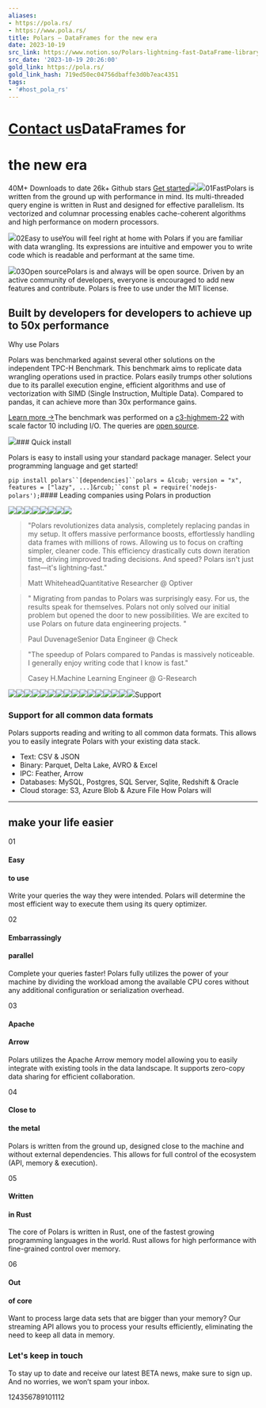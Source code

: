```yaml
---
aliases:
- https://pola.rs/
- https://www.pola.rs/
title: Polars — DataFrames for the new era
date: 2023-10-19
src_link: https://www.notion.so/Polars-lightning-fast-DataFrame-library-45851a912a204901a2143fc117d6a063
src_date: '2023-10-19 20:26:00'
gold_link: https://pola.rs/
gold_link_hash: 719ed50ec04756dbaffe3d0b7eac4351
tags:
- '#host_pola_rs'
---
```


[Contact us](mailto:info@polars.tech)DataFrames for
==============

the new era
===========

40M+
Downloads to date
26k+
Github stars
[Get started](https://docs.pola.rs/user-guide/getting-started/)![](/_astro/hero-bg.446f3be5_GUTeu.svg)![](/_astro/icon-1.4d3edfea_1C80PW.webp)01FastPolars is written from the ground up with performance in mind. Its multi-threaded query engine is written in Rust and designed for effective parallelism. Its vectorized and columnar processing enables cache-coherent algorithms and high performance on modern processors.

![](/_astro/icon-2.dc0bfc10_285k5H.svg)02Easy to useYou will feel right at home with Polars if you are familiar with data wrangling. Its expressions are intuitive and empower you to write code which is readable and performant at the same time.

![](/_astro/icon-3.a539d0ef_Z1ISJxs.svg)03Open sourcePolars is and always will be open source. Driven by an active community of developers, everyone is encouraged to add new features and contribute. Polars is free to use under the MIT license.

Built by developers for developers to achieve up to 50x performance
-------------------------------------------------------------------

Why use Polars

Polars was benchmarked against several other solutions on the independent TPC-H Benchmark. This benchmark aims to replicate data wrangling operations used in practice. Polars easily trumps other solutions due to its parallel execution engine, efficient algorithms and use of vectorization with SIMD (Single Instruction, Multiple Data). Compared to pandas, it can achieve more than 30x performance gains.

[Learn more →](/posts/benchmarks)The benchmark was performed on a [c3-highmem-22](https://cloud.google.com/compute/docs/general-purpose-machines#n2-high-mem) with scale factor 10 including I/O. The queries are [open source](https://github.com/pola-rs/tpch).

![](/_astro/perf-illustration.5c2f97d2_Z1N47TN.svg)### Quick install

Polars is easy to install using your standard package manager. Select your programming language and get started!

`pip install polars``[dependencies]``polars = &lcub; version = "x", features = ["lazy", ...]&rcub;``const pl = require('nodejs-polars');`#### Leading companies using Polars in production

![](/_astro/optiver.f47fa99f_ZatPwR.svg)![](/_astro/albertheijn.4b971118_1DPiKk.svg)![](/_astro/check.2f8463a0_ZEpJL.svg)![](/_astro/gresearch.95c62d8a_Z1pHkgu.svg)![](/_astro/appian.091ad525_Zdjgxn.svg)![](/_astro/showmax.c8adb44e_Z1z4wWy.svg)![](/_astro/kpn.9be97fa7_1MjFTE.svg)![](/_astro/ucsf.393371b1_1pYtFa.svg)
> "Polars revolutionizes data analysis, completely replacing pandas in my setup. It offers massive performance boosts, effortlessly handling data frames with millions of rows. Allowing us to focus on crafting simpler, cleaner code. This efficiency drastically cuts down iteration time, driving improved trading decisions. And speed? Polars isn't just fast—it's lightning-fast."
> 
> Matt WhiteheadQuantitative Researcher @ Optiver


> " Migrating from pandas to Polars was surprisingly easy. For us, the results speak for themselves. Polars not only solved our initial problem but opened the door to new possibilities. We are excited to use Polars on future data engineering projects. "
> 
> Paul DuvenageSenior Data Engineer @ Check


> "The speedup of Polars compared to Pandas is massively noticeable. I generally enjoy writing code that I know is fast."
> 
> Casey H.Machine Learning Engineer @ G-Research

![](/_astro/support-icon-01.cee89ce8_2qQLPt.webp)![](/_astro/support-icon-02.e20eec8d_Z22Fou8.webp)![](/_astro/support-icon-03.147f4b96_KBaOo.webp)![](/_astro/support-icon-04.f751f971_Z1yD1Al.webp)![](/_astro/support-icon-05.33043674_Fp4sF.webp)![](/_astro/support-icon-06.33996f18_Z2rkexr.webp)![](/_astro/support-icon-07.9e194ebf_RmzrR.webp)![](/_astro/support-icon-08.609b9ab5_2sb1YU.webp)![](/_astro/support-icon-09.51672edb_ZNoGso.webp)![](/_astro/support-icon-10.db4111cd_1Whdgk.webp)![](/_astro/support-icon-11.c86b65cf_1D6dqz.webp)![](/_astro/support-icon-12.901f25e7_1Ttgkq.webp)![](/_astro/support-icon-13.2a2b2622_22nU3d.webp)![](/_astro/support-icon-14.d3550673_ZRQvmu.webp)![](/_astro/support-icon-15.0fc795b5_ZOuU2a.webp)![](/_astro/support-icon-16.e8023480_1zq4kC.webp)Support

### Support for all common data formats

Polars supports reading and writing to all common data formats. This allows you to easily integrate Polars with your existing data stack.

* Text: CSV & JSON
* Binary: Parquet, Delta Lake, AVRO & Excel
* IPC: Feather, Arrow
* Databases: MySQL, Postgres, SQL Server, Sqlite, Redshift & Oracle
* Cloud storage: S3, Azure Blob & Azure File
How Polars will
---------------

make your life easier
---------------------

01

#### Easy

#### to use

Write your queries the way they were intended. Polars will determine the most efficient way to execute them using its query optimizer.

02

#### Embarrassingly

#### parallel

Complete your queries faster! Polars fully utilizes the power of your machine by dividing the workload among the available CPU cores without any additional configuration or serialization overhead.

03

#### Apache

#### Arrow

Polars utilizes the Apache Arrow memory model allowing you to easily integrate with existing tools in the data landscape. It supports zero-copy data sharing for efficient collaboration. 

04

#### Close to

#### the metal

Polars is written from the ground up, designed close to the machine and without external dependencies. This allows for full control of the ecosystem (API, memory & execution).

05

#### Written

#### in Rust

The core of Polars is written in Rust, one of the fastest growing programming languages in the world. Rust allows for high performance with fine-grained control over memory.

06

#### Out

#### of core

Want to process large data sets that are bigger than your memory? Our streaming API allows you to process your results efficiently, eliminating the need to keep all data in memory.

### Let's keep in touch

To stay up to date and receive our latest BETA news, make sure to sign up. And no worries, we won’t spam your inbox.

124356789101112